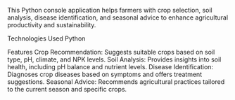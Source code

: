 This Python console application helps farmers with crop selection, soil analysis, disease identification, and seasonal advice to enhance agricultural productivity and sustainability.

Technologies Used
Python

Features
Crop Recommendation: Suggests suitable crops based on soil type, pH, climate, and NPK levels.
Soil Analysis: Provides insights into soil health, including pH balance and nutrient levels.
Disease Identification: Diagnoses crop diseases based on symptoms and offers treatment suggestions.
Seasonal Advice: Recommends agricultural practices tailored to the current season and specific crops.
